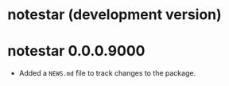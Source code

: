 # notestar (development version)

# notestar 0.0.0.9000

* Added a `NEWS.md` file to track changes to the package.
